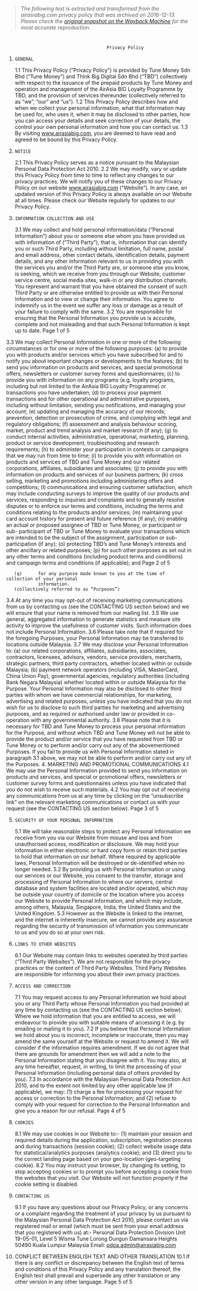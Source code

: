 > *The following text is extracted and transformed from the airasiabig.com privacy policy that was archived on 2016-12-13. Please check the [original snapshot on the Wayback Machine](https://web.archive.org/web/20161213095909id_/http%3A//www.airasiabig.com/global/en/assets/pdf/privacypolicy.pdf) for the most accurate reproduction.*

# 

                                          Privacy Policy
1.     GENERAL
   1.1   This Privacy Policy (“Privacy Policy”) is provided by Tune Money Sdn Bhd (“Tune Money”) and
         Think Big Digital Sdn Bhd (“TBD”) collectively with respect to the issuance of the prepaid
         products by Tune Money and operation and management of the AirAsia BIG Loyalty
         Programme by TBD, and the provision of services thereunder (collectively referred to as “we”,
         “our” and “us”).
   1.2   This Privacy Policy describes how and when we collect your personal information, what that
         information may be used for, who uses it, when it may be disclosed to other parties, how you
         can access your details and seek correction of your details, the control your own personal
         information and how you can contact us.
   1.3   By visiting www.airasiabig.com, you are deemed to have read and agreed to be bound by this
         Privacy Policy.
2.     NOTICE
   2.1   This Privacy Policy serves as a notice pursuant to the Malaysian Personal Data Protection Act
         2010.
   2.2   We may modify, vary or update this Privacy Policy from time to time to reflect any changes to
         our privacy practices. We will notify you of these changes to our Privacy Policy on our website
         www.airasiabig.com (“Website”). In any case, an updated version of this Privacy Policy is
         always available on our Website at all times. Please check our Website regularly for updates
         to our Privacy Policy.
3.     INFORMATION COLLECTION AND USE
   3.1   We may collect and hold personal information/data (“Personal Information”) about you or
         someone else whom you have provided us with information of (“Third Party”), that is,
         information that can identify you or such Third Party, including without limitation, full name,
         postal and email address, other contact details, identification details, payment details, and
         any other information relevant to us in providing you with the services you and/or the Third
         Party are, or someone else you know, is seeking, which we receive from you through our
         Website, customer service centre, social media sites, walk-in or any distribution channels. You
         represent and warrant that you have obtained the consent of such Third Party or are
         otherwise entitled to provide us with their Personal Information and to view or change their
         information. You agree to indemnify us in the event we suffer any loss or damage as a result
         of your failure to comply with the same.
   3.2   You are responsible for ensuring that the Personal Information you provide us is accurate,
         complete and not misleading and that such Personal Information is kept up to date.
                                                                                               Page 1 of 5


3.3    We may collect Personal Information in one or more of the following circumstances or for one
       or more of the following purposes:
    (a)     to provide you with products and/or services which you have subscribed for and to
            notify you about important changes or developments to the features;
    (b)     to send you information on products and services, and special promotional offers,
            newsletters or customer survey forms and questionnaires;
    (c)     to provide you with information on any programs (e.g. loyalty programs, including but
            not limited to the AirAsia BIG Loyalty Programme) or transactions you have undertaken;
    (d)     to process your payment transactions and for other operational and administrative
            purposes, including without limitation, sending you notifications, and managing your
            account;
    (e)     updating and managing the accuracy of our records; prevention, detection or
            prosecution of crime, and complying with legal and regulatory obligations;
    (f)     assessment and analysis behaviour scoring, market, product and trend analysis and
            market research (if any);
    (g)     to conduct internal activities, administrative, operational, marketing, planning, product
            or service development, troubleshooting and research requirements;
    (h)     to administer your participation in contests or campaigns that we may run from time to
            time;
    (i)     to provide you with information on products and services of TBD and Tune Money and
            our related corporations, affiliates, subsidiaries and associates;
    (j)     to provide you with information on products and services of our business partners;
    (k)     cross selling, marketing and promotions including administering offers and
            competitions;
    (l)     communications and ensuring customer satisfaction, which may include conducting
            surveys to improve the quality of our products and services, responding to inquiries and
            complaints and to generally resolve disputes or to enforce our terms and conditions,
            including the terms and conditions relating to the products and/or services;
    (m)     maintaining your card account history for present and future reference (if any);
    (n)     enabling an actual or proposed assignee of TBD or Tune Money, or participant or sub-
            participant of TBD or Tune Money to evaluate your transactions which are intended to
            be the subject of the assignment, participation or sub-participation (if any);
    (o)     protecting TBD’s and Tune Money’s interests and other ancillary or related purposes;
    (p)     for such other purposes as set out in any other terms and conditions (including product
            terms and conditions) and campaign terms and conditions (if applicable); and
                                                                                            Page 2 of 5


       (q)      for any purpose made known to you at the time of collection of your personal
                information.
       (collectively referred to as “Purposes”)
   3.4   At any time you may opt-out of receiving marketing communications from us by contacting us
         (see the CONTACTING US section below) and we will ensure that your name is removed from
         our mailing list.
   3.5   We use general, aggregated information to generate statistics and measure site activity to
         improve the usefulness of customer visits. Such information does not include Personal
         Information.
   3.6   Please take note that if required for the foregoing Purposes, your Personal Information may
         be transferred to locations outside Malaysia.
   3.7   We may disclose your Personal Information to:
       (a)      our related corporations, affiliates, subsidiaries, associates, contractors, licensees,
                advisors, vendors, service providers, merchants, strategic partners, third party
                contractors, whether located within or outside Malaysia;
       (b)      payment network operators (including VISA, MasterCard, China Union Pay),
                governmental agencies, regulatory authorities (including Bank Negara Malaysia)
                whether located within or outside Malaysia
         for the Purpose.
         Your Personal Information may also be disclosed to other third parties with whom we have
         commercial relationships, for marketing, advertising and related purposes, unless you have
         indicated that you do not wish for us to disclose to such third parties for marketing and
         advertising purposes, and as required or authorised under law or provided in co-operation
         with any governmental authority.
   3.8   Please note that it is necessary for TBD and Tune Money to process your personal information
         for the Purpose, and without which TBD and Tune Money will not be able to provide the
         product and/or service that you have requested from TBD or Tune Money or to perform
         and/or carry out any of the abovementioned Purposes. If you fail to provide us with Personal
         Information stated in paragraph 3.1 above, we may not be able to perform and/or carry out
         any of the Purposes.
4.     MARKETING AND PROMOTIONAL COMMUNICATIONS
   4.1   We may use the Personal Information provided to send you information on products and
         services, and special or promotional offers, newsletters or customer survey forms and
         questionnaires unless you have indicated that you do not wish to receive such materials.
   4.2   You may opt out of receiving any communications from us at any time by clicking on the
         “unsubscribe link” on the relevant marketing communications or contact us with your request
         (see the CONTACTING US section below).
                                                                                              Page 3 of 5


5.     SECURITY OF YOUR PERSONAL INFORMATION
   5.1   We will take reasonable steps to protect any Personal Information we receive from you via
         our Website from misuse and loss and from unauthorised access, modification or disclosure.
         We may hold your information in either electronic or hard copy form or retain third parties to
         hold that information on our behalf. Where required by applicable laws, Personal Information
         will be destroyed or de-identified when no longer needed.
   5.2   By providing us with Personal Information or using our services or our Website, you consent
         to the transfer, storage and processing of Personal Information to where our servers, central
         database and system facilities are located and/or operated, which may be outside your
         country of domicile or the location where you access our Website to provide Personal
         Information, and which may include, among others, Malaysia, Singapore, India, the United
         States and the United Kingdom.
   5.3   However as the Website is linked to the internet, and the internet is inherently insecure, we
         cannot provide any assurance regarding the security of transmission of information you
         communicate to us and you do so at your own risk.
6.     LINKS TO OTHER WEBSITES
   6.1   Our Website may contain links to websites operated by third parties (“Third Party Websites”).
         We are not responsible for the privacy practices or the content of Third Party Websites. Third
         Party Websites are responsible for informing you about their own privacy practices.
7.     ACCESS AND CORRECTION
   7.1   You may request access to any Personal Information we hold about you or any Third Party
         whose Personal Information you had provided at any time by contacting us (see the
         CONTACTING US section below). Where we hold information that you are entitled to access,
         we will endeavour to provide you with suitable means of accessing it (e.g. by emailing or
         mailing it to you).
   7.2   If you believe that Personal Information we hold about you is incorrect, incomplete or
         inaccurate, then you may amend the same yourself at the Website or request to amend it. We
         will consider if the information requires amendment. If we do not agree that there are grounds
         for amendment then we will add a note to the Personal Information stating that you disagree
         with it. You may also, at any time hereafter, request, in writing, to limit the processing of your
         Personal Information (including personal data of others provided by you).
   7.3   In accordance with the Malaysian Personal Data Protection Act 2010, and to the extent not
         limited by any other applicable law (if applicable), we may:
       (1)      charge a fee for processing your request for access or correction to the Personal
                Information; and
       (2)      refuse to comply with your request for correction to the Personal Information and give
                you a reason for our refusal.
                                                                                                  Page 4 of 5


8.     COOKIES
   8.1    We may use cookies in our Website to:-
       (1)      maintain your session and required details during the application, subscription,
                registration process and during transactions (session cookie);
       (2)      collect website usage data for statistical/analytics purposes (analytics cookie); and
       (3)      direct you to the correct landing page based on your geo-location (geo-targeting
                cookie).
   8.2    You may instruct your browser, by changing its setting, to stop accepting cookies or to prompt
          you before accepting a cookie from the websites that you visit. Our Website will not function
          properly if the cookie setting is disabled.
9.     CONTACTING US
   9.1    If you have any questions about our Privacy Policy, or any concerns or a complaint regarding
          the treatment of your privacy by us pursuant to the Malaysian Personal Data Protection Act
          2010, please contact us via registered mail or email (which must be sent from your email
          address that you registered with us) at:-
       Personal Data Protection Division
       Unit 19-05-01, Level 5
       Wisma Tune
       Lorong Dungun
       Damansara Heights
       50490 Kuala Lumpur
       Malaysia
       Email: pdpa.admin@airasiabig.com
10.    CONFLICT BETWEEN ENGLISH TEXT AND OTHER TRANSLATION
10.1   If there is any conflict or discrepancy between the English text of terms and conditions of this
       Privacy Policy and any translation thereof, the English text shall prevail and supersede any
       other translation or any other version in any other language.
                                                                                                 Page 5 of 5
